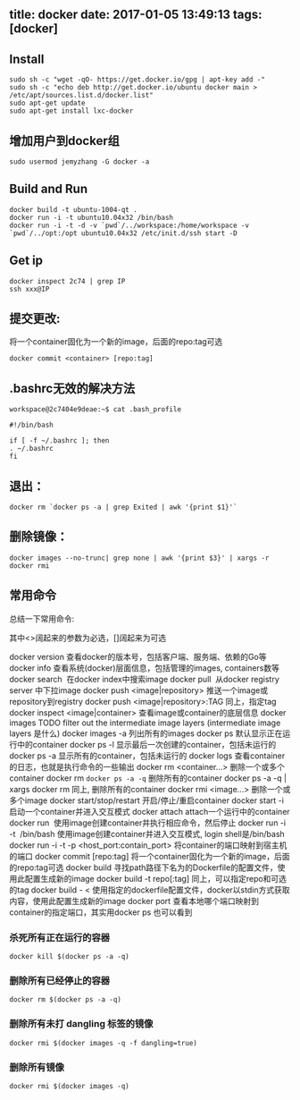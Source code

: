 title: docker
date: 2017-01-05 13:49:13
tags: [docker]
---


## Install
```shell
sudo sh -c "wget -qO- https://get.docker.io/gpg | apt-key add -"
sudo sh -c "echo deb http://get.docker.io/ubuntu docker main > /etc/apt/sources.list.d/docker.list"
sudo apt-get update
sudo apt-get install lxc-docker
```
<!-- more -->
## 增加用户到docker组
```shell
sudo usermod jemyzhang -G docker -a
```

## Build and Run
```shell
docker build -t ubuntu-1004-qt .
docker run -i -t ubuntu10.04x32 /bin/bash
docker run -i -t -d -v `pwd`/../workspace:/home/workspace -v `pwd`/../opt:/opt ubuntu10.04x32 /etc/init.d/ssh start -D
```

## Get ip
```shell
docker inspect 2c74 | grep IP
ssh xxx@IP
```

## 提交更改:
将一个container固化为一个新的image，后面的repo:tag可选
```shell
docker commit <container> [repo:tag]
```

## .bashrc无效的解决方法

```shell
workspace@2c7404e9deae:~$ cat .bash_profile 

#!/bin/bash 

if [ -f ~/.bashrc ]; then 
. ~/.bashrc 
fi 
```



## 退出：
```shell
docker rm `docker ps -a | grep Exited | awk '{print $1}'`
```

## 删除镜像：
```shell
docker images --no-trunc| grep none | awk '{print $3}' | xargs -r docker rmi 
```

## 常用命令

总结一下常用命令:

其中<>阔起来的参数为必选，[]阔起来为可选

>
docker version 查看docker的版本号，包括客户端、服务端、依赖的Go等
docker info 查看系统(docker)层面信息，包括管理的images, containers数等
docker search <image> 在docker index中搜索image
docker pull <image> 从docker registry server 中下拉image
docker push <image|repository> 推送一个image或repository到registry
docker push <image|repository>:TAG 同上，指定tag
docker inspect <image|container> 查看image或container的底层信息
docker images TODO filter out the intermediate image layers (intermediate image layers 是什么)
docker images -a 列出所有的images
docker ps 默认显示正在运行中的container
docker ps -l 显示最后一次创建的container，包括未运行的
docker ps -a 显示所有的container，包括未运行的
docker logs <container> 查看container的日志，也就是执行命令的一些输出
docker rm <container...> 删除一个或多个container
docker rm `docker ps -a -q` 删除所有的container
docker ps -a -q | xargs docker rm 同上, 删除所有的container
docker rmi <image...> 删除一个或多个image
docker start/stop/restart <container> 开启/停止/重启container
docker start -i <container> 启动一个container并进入交互模式
docker attach <container> attach一个运行中的container
docker run <image> <command> 使用image创建container并执行相应命令，然后停止
docker run -i -t <image> /bin/bash 使用image创建container并进入交互模式, login shell是/bin/bash
docker run -i -t -p <host_port:contain_port> 将container的端口映射到宿主机的端口
docker commit <container> [repo:tag] 将一个container固化为一个新的image，后面的repo:tag可选
docker build <path> 寻找path路径下名为的Dockerfile的配置文件，使用此配置生成新的image
docker build -t repo[:tag] 同上，可以指定repo和可选的tag
docker build - < <dockerfile> 使用指定的dockerfile配置文件，docker以stdin方式获取内容，使用此配置生成新的image
docker port <container> <container port> 查看本地哪个端口映射到container的指定端口，其实用docker ps 也可以看到

### 杀死所有正在运行的容器
```shell
docker kill $(docker ps -a -q)
```
### 删除所有已经停止的容器
```shell
docker rm $(docker ps -a -q)
```

### 删除所有未打 dangling 标签的镜像
```shell
docker rmi $(docker images -q -f dangling=true)
```

### 删除所有镜像
```
docker rmi $(docker images -q)
```

